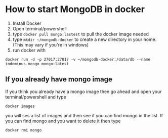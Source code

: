 # How to start MongoDB in docker

1. Install Docker
2. Open terminal/powershell
3. type `docker pull mongo:lastest` to pull the docker image needed
4. type `mkdir ~/mongodb-docker` to create a new directory in your home. (This may vary if you're in windows)
5. run docker with

```shell
docker run -d -p 27017:27017 -v ~/mongodb-docker:/data/db --name indominus-mongo mongo:latest
```

## If you already have mongo image

If you think you already have a mongo image then go ahead and open your terminal/powershell and type

```shell
docker images
```

you will ses a list of images and then see if you can find mongo in the list. If you can find mongo and you want to delete it then type

```shell
docker rmi mongo
```
